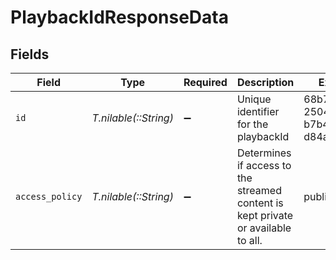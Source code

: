 # PlaybackIdResponseData


## Fields

| Field                                                                             | Type                                                                              | Required                                                                          | Description                                                                       | Example                                                                           |
| --------------------------------------------------------------------------------- | --------------------------------------------------------------------------------- | --------------------------------------------------------------------------------- | --------------------------------------------------------------------------------- | --------------------------------------------------------------------------------- |
| `id`                                                                              | *T.nilable(::String)*                                                             | :heavy_minus_sign:                                                                | Unique identifier for the playbackId                                              | 68b7ac0f-2504-4dd5-b7b4-d84ab4fee1bd                                              |
| `access_policy`                                                                   | *T.nilable(::String)*                                                             | :heavy_minus_sign:                                                                | Determines if access to the streamed content is kept private or available to all. | public                                                                            |